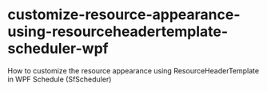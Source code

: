 # customize-resource-appearance-using-resourceheadertemplate-scheduler-wpf
How to customize the resource appearance using ResourceHeaderTemplate in WPF Schedule (SfScheduler)
